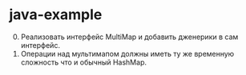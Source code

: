 # java-example

0. Реализовать интерфейс MultiMap и добавить дженерики в сам интерфейс.
1. Операции над мультимапом должны иметь ту же временную сложность что и обычный HashMap.

